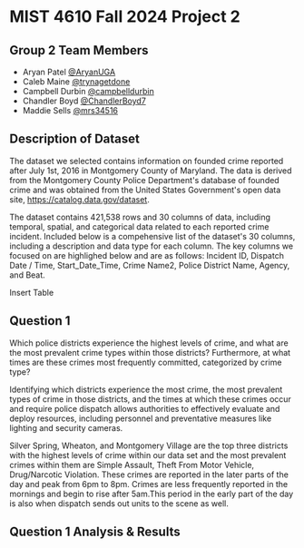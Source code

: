# MIST 4610 Fall 2024 Project 2

## Group 2 Team Members
- Aryan Patel [@AryanUGA](https://github.com/AryanUGA)
- Caleb Maine [@trynagetdone](https://github.com/trynagetdone)
- Campbell Durbin [@campbelldurbin](https://github.com/campbelldurbin)
- Chandler Boyd [@ChandlerBoyd7](https://github.com/ChandlerBoyd7)
- Maddie Sells [@mrs34516](https://github.com/mrs34516)

## Description of Dataset

The dataset we selected contains information on founded crime reported after July 1st, 2016 in Montgomery County of Maryland. The data is derived from the Montgomery County Police Department's database of founded crime and was obtained from the United States Government's open data site, https://catalog.data.gov/dataset. 

The dataset contains 421,538 rows and 30 columns of data, including temporal, spatial, and categorical data related to each reported crime incident. Included below is a compehensive list of the dataset's 30 columns, including a description and data type for each column. The key columns we focused on are highlighed below and are as follows: Incident ID, Dispatch Date / Time, Start_Date_Time, Crime Name2, Police District Name, Agency, and Beat.

Insert Table

## Question 1
Which police districts experience the highest levels of crime, and what are the most prevalent crime types within those districts? Furthermore, at what times are these crimes most frequently committed, categorized by crime type? 

Identifying which districts experience the most crime, the most prevalent types of crime in those districts, and the times at which these crimes occur and require police dispatch allows authorities to effectively evaluate and deploy resources, including personnel and preventative measures like lighting and security cameras.

Silver Spring, Wheaton, and Montgomery Village are the top three districts with the highest levels of crime within our data set and the most prevalent crimes within them are Simple Assault, Theft From Motor Vehicle, Drug/Narcotic Violation. These crimes are reported in the later parts of the day and peak from 6pm to 8pm. Crimes are less frequently reported in the mornings and begin to rise after 5am.This period in the early part of the day is also when dispatch sends out units to the scene as well.

## Question 1 Analysis & Results

